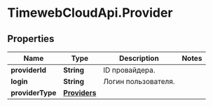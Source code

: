 # TimewebCloudApi.Provider

## Properties

Name | Type | Description | Notes
------------ | ------------- | ------------- | -------------
**providerId** | **String** | ID провайдера. | 
**login** | **String** | Логин пользователя. | 
**providerType** | [**Providers**](Providers.md) |  | 



